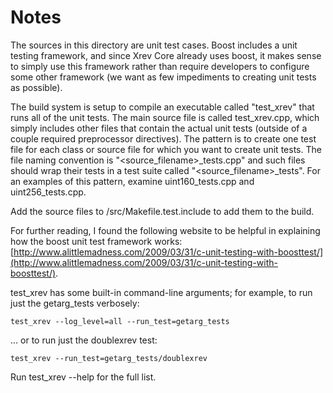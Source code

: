 # Notes
The sources in this directory are unit test cases.  Boost includes a
unit testing framework, and since Xrev Core already uses boost, it makes
sense to simply use this framework rather than require developers to
configure some other framework (we want as few impediments to creating
unit tests as possible).

The build system is setup to compile an executable called "test_xrev"
that runs all of the unit tests.  The main source file is called
test_xrev.cpp, which simply includes other files that contain the
actual unit tests (outside of a couple required preprocessor
directives).  The pattern is to create one test file for each class or
source file for which you want to create unit tests.  The file naming
convention is "<source_filename>_tests.cpp" and such files should wrap
their tests in a test suite called "<source_filename>_tests".  For an
examples of this pattern, examine uint160_tests.cpp and
uint256_tests.cpp.

Add the source files to /src/Makefile.test.include to add them to the build.

For further reading, I found the following website to be helpful in
explaining how the boost unit test framework works:
[http://www.alittlemadness.com/2009/03/31/c-unit-testing-with-boosttest/](http://www.alittlemadness.com/2009/03/31/c-unit-testing-with-boosttest/).

test_xrev has some built-in command-line arguments; for
example, to run just the getarg_tests verbosely:

    test_xrev --log_level=all --run_test=getarg_tests

... or to run just the doublexrev test:

    test_xrev --run_test=getarg_tests/doublexrev

Run  test_xrev --help   for the full list.

